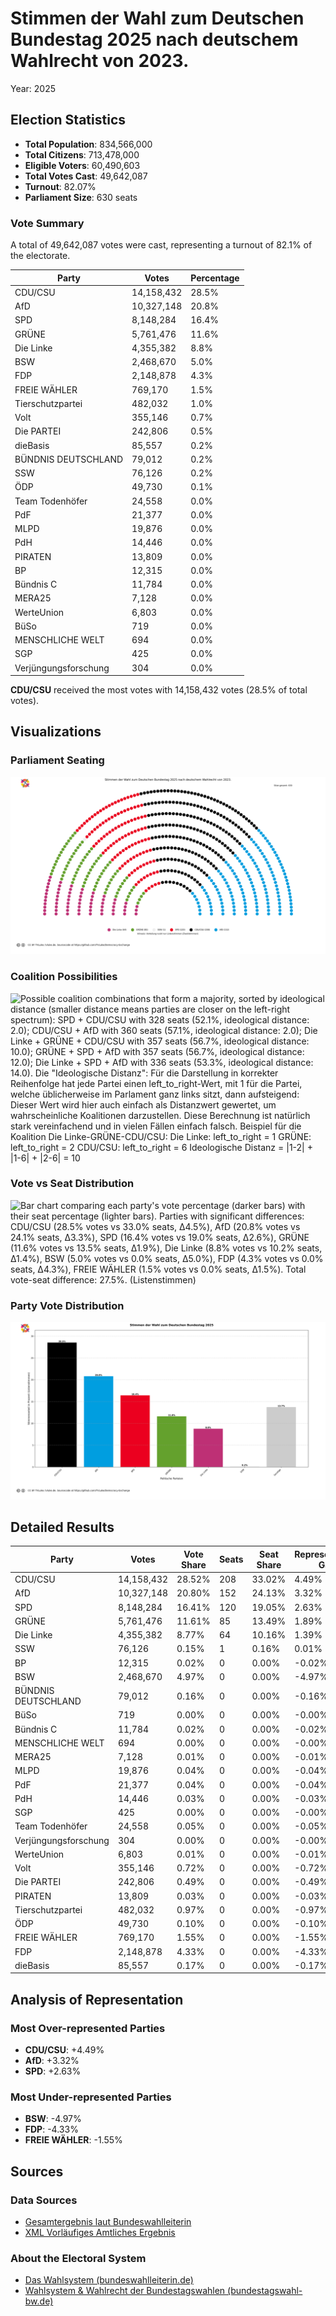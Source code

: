 # Stimmen der Wahl zum Deutschen Bundestag 2025 nach deutschem Wahlrecht von 2023.
Year: 2025

## Election Statistics
- **Total Population**: 834,566,000
- **Total Citizens**: 713,478,000
- **Eligible Voters**: 60,490,603
- **Total Votes Cast**: 49,642,087
- **Turnout**: 82.07%
- **Parliament Size**: 630 seats

### Vote Summary

A total of 49,642,087 votes were cast, representing a turnout of 82.1% of the electorate.

| Party | Votes | Percentage |
|-------|--------|------------|
| CDU/CSU | 14,158,432 | 28.5% |
| AfD | 10,327,148 | 20.8% |
| SPD | 8,148,284 | 16.4% |
| GRÜNE | 5,761,476 | 11.6% |
| Die Linke | 4,355,382 | 8.8% |
| BSW | 2,468,670 | 5.0% |
| FDP | 2,148,878 | 4.3% |
| FREIE WÄHLER | 769,170 | 1.5% |
| Tierschutzpartei | 482,032 | 1.0% |
| Volt | 355,146 | 0.7% |
| Die PARTEI | 242,806 | 0.5% |
| dieBasis | 85,557 | 0.2% |
| BÜNDNIS DEUTSCHLAND | 79,012 | 0.2% |
| SSW | 76,126 | 0.2% |
| ÖDP | 49,730 | 0.1% |
| Team Todenhöfer | 24,558 | 0.0% |
| PdF | 21,377 | 0.0% |
| MLPD | 19,876 | 0.0% |
| PdH | 14,446 | 0.0% |
| PIRATEN | 13,809 | 0.0% |
| BP | 12,315 | 0.0% |
| Bündnis C | 11,784 | 0.0% |
| MERA25 | 7,128 | 0.0% |
| WerteUnion | 6,803 | 0.0% |
| BüSo | 719 | 0.0% |
| MENSCHLICHE WELT | 694 | 0.0% |
| SGP | 425 | 0.0% |
| Verjüngungsforschung | 304 | 0.0% |

**CDU/CSU** received the most votes with 14,158,432 votes (28.5% of total votes).

## Visualizations
### Parliament Seating
![Parliament seating arrangement with 630 total seats. Parties from left to right: Die Linke with 64 seats (10.2%), GRÜNE with 85 seats (13.5%), SSW with 1 seats (0.2%), SPD with 120 seats (19.0%), CDU/CSU with 208 seats (33.0%), AfD with 152 seats (24.1%). Hinweis: Verteilung nutzt nur Listenstimmen (Zweitstimmen).](../plots/germany2025_germany_parliament.png)

### Coalition Possibilities
![Possible coalition combinations that form a majority, sorted by ideological distance (smaller distance means parties are closer on the left-right spectrum): SPD + CDU/CSU with 328 seats (52.1%, ideological distance: 2.0); CDU/CSU + AfD with 360 seats (57.1%, ideological distance: 2.0); Die Linke + GRÜNE + CDU/CSU with 357 seats (56.7%, ideological distance: 10.0); GRÜNE + SPD + AfD with 357 seats (56.7%, ideological distance: 12.0); Die Linke + SPD + AfD with 336 seats (53.3%, ideological distance: 14.0). Die "Ideologische Distanz": Für die Darstellung in korrekter Reihenfolge hat jede Partei einen left_to_right-Wert, mit 1 für die Partei, welche üblicherweise im Parlament ganz links sitzt, dann aufsteigend: Dieser Wert wird hier auch einfach als Distanzwert gewertet, um wahrscheinliche Koalitionen darzustellen. Diese Berechnung ist natürlich stark vereinfachend und in vielen Fällen einfach falsch.  Beispiel für die Koalition Die Linke-GRÜNE-CDU/CSU: Die Linke: left_to_right = 1 GRÜNE: left_to_right = 2 CDU/CSU: left_to_right = 6 Ideologische Distanz = |1-2| + |1-6| + |2-6| = 10](../plots/germany2025_germany_coalitions.png)

### Vote vs Seat Distribution
![Bar chart comparing each party's vote percentage (darker bars) with their seat percentage (lighter bars). Parties with significant differences: CDU/CSU (28.5% votes vs 33.0% seats, Δ4.5%), AfD (20.8% votes vs 24.1% seats, Δ3.3%), SPD (16.4% votes vs 19.0% seats, Δ2.6%), GRÜNE (11.6% votes vs 13.5% seats, Δ1.9%), Die Linke (8.8% votes vs 10.2% seats, Δ1.4%), BSW (5.0% votes vs 0.0% seats, Δ5.0%), FDP (4.3% votes vs 0.0% seats, Δ4.3%), FREIE WÄHLER (1.5% votes vs 0.0% seats, Δ1.5%). Total vote-seat difference: 27.5%. (Listenstimmen)](../plots/germany2025_germany_vote_seat_distribution.png)

### Party Vote Distribution
![Bar chart showing the percentage of votes received by each party, including parties that did not receive seats. Parties ordered by vote share (descending): CDU/CSU: 28.5%, AfD: 20.8%, SPD: 16.4%, GRÜNE: 11.6%, Die Linke: 8.8%, SSW: 0.2%, Sonstige: 13.7%. (Listenstimmen)](../plots/germany2025_germany_vote_distribution.png)

## Detailed Results
| Party | Votes | Vote Share | Seats | Seat Share | Representation Gap |
|-------|--------|------------|-------|------------|-------------------|
| CDU/CSU | 14,158,432 | 28.52% | 208 | 33.02% | 4.49% |
| AfD | 10,327,148 | 20.80% | 152 | 24.13% | 3.32% |
| SPD | 8,148,284 | 16.41% | 120 | 19.05% | 2.63% |
| GRÜNE | 5,761,476 | 11.61% | 85 | 13.49% | 1.89% |
| Die Linke | 4,355,382 | 8.77% | 64 | 10.16% | 1.39% |
| SSW | 76,126 | 0.15% | 1 | 0.16% | 0.01% |
| BP | 12,315 | 0.02% | 0 | 0.00% | -0.02% |
| BSW | 2,468,670 | 4.97% | 0 | 0.00% | -4.97% |
| BÜNDNIS DEUTSCHLAND | 79,012 | 0.16% | 0 | 0.00% | -0.16% |
| BüSo | 719 | 0.00% | 0 | 0.00% | -0.00% |
| Bündnis C | 11,784 | 0.02% | 0 | 0.00% | -0.02% |
| MENSCHLICHE WELT | 694 | 0.00% | 0 | 0.00% | -0.00% |
| MERA25 | 7,128 | 0.01% | 0 | 0.00% | -0.01% |
| MLPD | 19,876 | 0.04% | 0 | 0.00% | -0.04% |
| PdF | 21,377 | 0.04% | 0 | 0.00% | -0.04% |
| PdH | 14,446 | 0.03% | 0 | 0.00% | -0.03% |
| SGP | 425 | 0.00% | 0 | 0.00% | -0.00% |
| Team Todenhöfer | 24,558 | 0.05% | 0 | 0.00% | -0.05% |
| Verjüngungsforschung | 304 | 0.00% | 0 | 0.00% | -0.00% |
| WerteUnion | 6,803 | 0.01% | 0 | 0.00% | -0.01% |
| Volt | 355,146 | 0.72% | 0 | 0.00% | -0.72% |
| Die PARTEI | 242,806 | 0.49% | 0 | 0.00% | -0.49% |
| PIRATEN | 13,809 | 0.03% | 0 | 0.00% | -0.03% |
| Tierschutzpartei | 482,032 | 0.97% | 0 | 0.00% | -0.97% |
| ÖDP | 49,730 | 0.10% | 0 | 0.00% | -0.10% |
| FREIE WÄHLER | 769,170 | 1.55% | 0 | 0.00% | -1.55% |
| FDP | 2,148,878 | 4.33% | 0 | 0.00% | -4.33% |
| dieBasis | 85,557 | 0.17% | 0 | 0.00% | -0.17% |

## Analysis of Representation
### Most Over-represented Parties
- **CDU/CSU**: +4.49%
- **AfD**: +3.32%
- **SPD**: +2.63%

### Most Under-represented Parties
- **BSW**: -4.97%
- **FDP**: -4.33%
- **FREIE WÄHLER**: -1.55%

## Sources

### Data Sources
- [Gesamtergebnis laut Bundeswahlleiterin](https://www.bundeswahlleiterin.de/bundestagswahlen/2025/ergebnisse/opendata.html)
- [XML Vorläufiges Amtliches Ergebnis](https://www.bundeswahlleiterin.de/bundestagswahlen/2025/ergebnisse/opendata/btw25/daten/gesamtergebnis_01.xml)

### About the Electoral System
- [Das Wahlsystem (bundeswahlleiterin.de)](https://www.bundeswahlleiterin.de/bundestagswahlen/2025/informationen-waehler/wahlsystem.html#48635498-9ca6-4a2b-b374-969e5b8371ac)
- [Wahlsystem & Wahlrecht der Bundestagswahlen (bundestagswahl-bw.de)](https://www.bundestagswahl-bw.de/wahlsystem#c116523)
